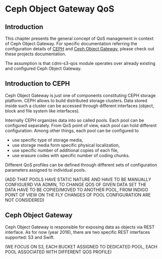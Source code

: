 # Ceph Object Gateway QoS

## Introduction
This chapter presents the general concept of QoS management in context of Ceph Object Gateway. For specific documentation referring the configuration details of [CEPH](http://docs.ceph.com/docs/master/) and [Ceph Object Gateway](http://docs.ceph.com/docs/master/radosgw/), please check out these projects documentation.

The assumption is that cdmi-s3-qos module operates over already existing and configured Ceph Object Gateway.

## Introduction to CEPH

Ceph Object Gateway is just one of components constituting CEPH storage platform. CEPH allows to build distributed storage clusters. Data stored inside such a cluster can be accessed through different interfaces (object, block and file system like interfaces).

Internally CEPH organizes data into so called pools. Each pool can be configured separately. From QoS point of view, each pool can hold different configuration. Among other things, each pool can be configured to
* use specific type of storage media,
* use storage media form specific physical localization,
* use specific number of additional copies of each file,
* use erasure codes with specific number of coding chunks.

Different QoS profiles can be defined through different sets of configuration parameters assigned to individual pools.

(ADD THAT POOLS HAVE STATIC NATURE AND HAVE TO BE MANUALLY CONFIGUERD VIA ADMIN, TO CHANGE QOS OF GIVEN DATA SET THE DATA HAVE TO BE COPIED/MOVED TO ANOTHER POOL, FROM INDIGO POINT OF VIEW ON THE FLY CHANGES OF POOL CONFIGURATION ARE NOT CONSIDERED)

## Ceph Object Gateway

Ceph Object Gateway is responsible for exposing data as objects via REST interface. As for now (year 2016), there are two specific REST interfaces supported: S3 and Swift.

(WE FOCUS ON S3, EACH BUCKET ASSIGNED TO DEDICATED POOL, EACH POOL ASSOCIATED WITH DIFFERENT QOS PROFILE)
